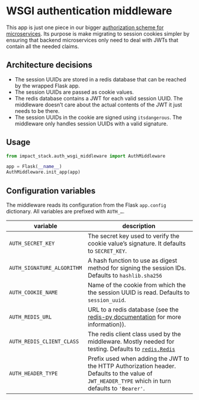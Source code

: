 # WSGI authentication middleware

This app is just one piece in our bigger [authorization scheme for microservices](https://docs.google.com/document/d/1wbdSyAU0OV0e2rH-nh_IiJkgNDWyKXhptsJwIff64A0/edit?usp=sharing).
Its purpose is make migrating to session cookies simpler by ensuring that backend microservices only need to deal with JWTs that contain all the needed claims.

## Architecture decisions

* The session UUIDs are stored in a redis database that can be reached by the wrapped Flask app.
* The session UUIDs are passed as cookie values.
* The redis database contains a JWT for each valid session UUID. The middleware doesn’t care about the actual contents of the JWT it just needs to be there.
* The session UUIDs in the cookie are signed using `itsdangerous`. The middleware only handles session UUIDs with a valid signature.

## Usage

```python
from impact_stack.auth_wsgi_middleware import AuthMiddleware

app = Flask(__name__)
AuthMiddleware.init_app(app)
```

## Configuration variables

The middleware reads its configuration from the Flask `app.config` dictionary. All variables are prefixed with `AUTH_…`.

| variable                  | description                                                                                                                                                   |
|---------------------------|---------------------------------------------------------------------------------------------------------------------------------------------------------------|
| `AUTH_SECRET_KEY`         | The secret key used to verify the cookie value’s signature. It defaults to `SECRET_KEY`.                                                                      |
| `AUTH_SIGNATURE_ALGORITHM`| A hash function to use as digest method for signing the session IDs. Defaults to `hashlib.sha256`                                                             |
| `AUTH_COOKIE_NAME`        | Name of the cookie from which the the session UUID is read. Defaults to `session_uuid`.                                                                       |
| `AUTH_REDIS_URL`          | URL to a redis database (see the [redis-py documentation](https://redis-py.readthedocs.io/en/latest/#redis.Redis.from_url) for more information)).            |
| `AUTH_REDIS_CLIENT_CLASS` | The redis client class used by the middleware. Mostly needed for testing. Defaults to [`redis.Redis`](https://redis-py.readthedocs.io/en/latest/#redis.Redis) |
| `AUTH_HEADER_TYPE`         | Prefix used when adding the JWT to the HTTP Authorization header. Defaults to the value of `JWT_HEADER_TYPE` which in turn defaults to `'Bearer'`.           |
